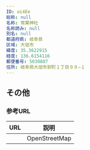 ```yaml
---
ID: oi4Ee
総称: null
名称: 常葉神社
名称読み: null
別名: null
都道府県: 岐阜県
区域: 大垣市
緯度: 35.3622915
経度: 136.6154116
郵便番号: 5030887
住所: 岐阜県大垣市郭町１丁目９８−１
---
```


## その他

### 参考URL

| URL | 説明          |
| --- | ------------- |
|     | OpenStreetMap |
